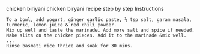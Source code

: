 chicken biriyani
chicken biryani recipe step by step 
Instructions

    To a bowl, add yogurt, ginger garlic paste, ½ tsp salt, garam masala, turmeric, lemon juice & red chili powder.
    Mix up well and taste the marinade. Add more salt and spice if needed.
    Make slits on the chicken pieces. Add it to the marinade &mix well. ...
    Rinse basmati rice thrice and soak for 30 mins.